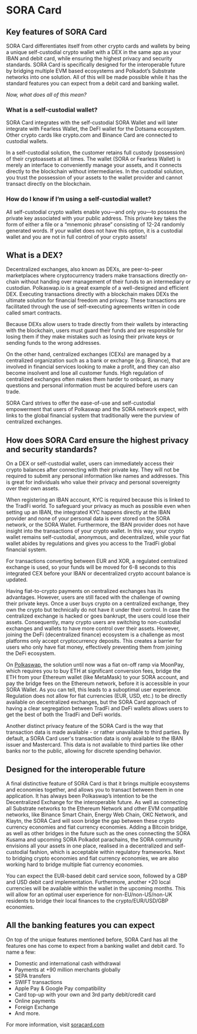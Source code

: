 # SORA Card
## Key features of SORA Card

SORA Card differentiates itself from other crypto cards and wallets by being a unique self-custodial crypto wallet with a DEX in the same app as your IBAN and debit card, while ensuring the highest privacy and security standards. SORA Card is specifically designed for the interoperable future by bridging multiple EVM based ecosystems and Polkadot’s Substrate networks into one solution.
All of this will be made possible while it has the standard features you can expect from a debit card and banking wallet.
 
*Now, what does all of this mean?*

### What is a self-custodial wallet?

SORA Card integrates with the self-custodial SORA Wallet and will later integrate with Fearless Wallet, the DeFI wallet for the Dotsama ecosystem. Other crypto cards like crypto.com and Binance Card are connected to custodial wallets.

In a self-custodial solution, the customer retains full custody (possession) of their cryptoassets at all times. The wallet (SORA or Fearless Wallet) is merely an interface to conveniently manage your assets, and it connects directly to the blockchain without intermediaries. In the custodial solution, you trust the possession of your assets to the wallet provider and cannot transact directly on the blockchain.

### How do I know if I’m using a self-custodial wallet?

All self-custodial crypto wallets enable you—and only you—to possess the private key associated with your public address. This private key takes the form of either a file or a “mnemonic phrase” consisting of 12-24 randomly generated words. If your wallet does not have this option, it is a custodial wallet and you are not in full control of your crypto assets!

## What is a DEX?

Decentralized exchanges, also known as DEXs, are peer-to-peer marketplaces where cryptocurrency traders make transactions directly on-chain without handing over management of their funds to an intermediary or custodian. Polkaswap.io is a great example of a well-designed and efficient DEX. Executing transactions directly with a blockchain makes DEXs the ultimate solution for financial freedom and privacy. These transactions are facilitated through the use of self-executing agreements written in code called smart contracts.

Because DEXs allow users to trade directly from their wallets by interacting with the blockchain, users must guard their funds and are responsible for losing them if they make mistakes such as losing their private keys or sending funds to the wrong addresses.

On the other hand, centralized exchanges (CEXs) are managed by a centralized organization such as a bank or exchange (e.g. Binance), that are involved in financial services looking to make a profit, and they can also become insolvent and lose all customer funds. High regulation of centralized exchanges often makes them harder to onboard, as many questions and personal information must be acquired before users can trade.

SORA Card strives to offer the ease-of-use and self-custodial empowerment that users of Polkaswap and the SORA network expect, with links to the global financial system that traditionally were the purview of centralized exchanges.

## How does SORA Card ensure the highest privacy and security standards?

On a DEX or self-custodial wallet, users can immediately access their crypto balances after connecting with their private key. They will not be required to submit any personal information like names and addresses. This is great for individuals who value their privacy and personal sovereignty over their own assets.

When registering an IBAN account, KYC is required because this is linked to the TradFi world. To safeguard your privacy as much as possible even when setting up an IBAN, the integrated KYC happens directly at the IBAN provider and none of your personal data is ever stored on the SORA network, or the SORA Wallet. Furthermore, the IBAN provider does not have insight into the transactions of your crypto wallet. In this way, your crypto wallet remains self-custodial, anonymous, and decentralized, while your fiat wallet abides by regulations and gives you access to the TradFi global financial system.

For transactions converting between EUR and XOR, a regulated centralized exchange is used, so your funds will be moved for 6-8 seconds to this integrated CEX before your IBAN or decentralized crypto account balance is updated.

Having fiat-to-crypto payments on centralized exchanges has its advantages. However, users are still faced with the challenge of owning their private keys. Once a user buys crypto on a centralized exchange, they own the crypto but technically do not have it under their control. In case the centralized exchange is hacked or goes bankrupt, the users could lose their assets. Consequently, many crypto users are switching to non-custodial exchanges and wallets to have more control over their assets. However, joining the DeFi (decentralized finance) ecosystem is a challenge as most platforms only accept cryptocurrency deposits. This creates a barrier for users who only have fiat money, effectively preventing them from joining the DeFi ecosystem.

On [Polkaswap](https://polkaswap.io/), the solution until now was a fiat on-off ramp via MoonPay, which requires you to buy ETH at significant conversion fees, bridge the ETH from your Ethereum wallet (like MetaMask) to your SORA account, and pay the bridge fees on the Ethereum network, before it is accessible in your SORA Wallet. As you can tell, this leads to a suboptimal user experience. Regulation does not allow for fiat currencies (EUR, USD, etc.) to be directly available on decentralized exchanges, but the SORA Card approach of having a clear segregation between TradFi and DeFi wallets allows users to get the best of both the TradFi and DeFi worlds.

Another distinct privacy feature of the SORA Card is the way that transaction data is made available - or rather unavailable to third parties. By default, a SORA Card user's transaction data is only available to the IBAN issuer and Mastercard. This data is not available to third parties like other banks nor to the public, allowing for discrete spending behavior.

## Designed for the interoperable future

A final distinctive feature of SORA Card is that it brings multiple ecosystems and economies together, and allows you to transact between them in one application. 
It has always been Polkaswap’s intention to be the Decentralized Exchange for the interoperable future.
As well as connecting all Substrate networks to the Ethereum Network and other EVM compatible networks, like Binance Smart Chain, Energy Web Chain, OKC Network, and Klaytn, the SORA Card will soon bridge the gap between these crypto currency economies and fiat currency economies. 
Adding a Bitcoin bridge, as well as other bridges in the future such as the ones connecting the SORA Kusama and upcoming SORA Polkadot parachains, the SORA community envisions all your assets in one place, realised in a decentralized and self-custodial fashion, which is acceptable within regulatory frameworks.
Next to bridging crypto economies and fiat currency economies, we are also working hard to bridge multiple fiat currency economies.

You can expect the EUR-based debit card service soon, followed by a GBP and USD debit card implementation. Furthermore, another +20 local currencies will be available within the wallet in the upcoming months. This will allow for an optimal user experience for non-EU/non-US/non-UK residents to bridge their local finances to the crypto/EUR/USD/GBP economies.

## All the banking features you can expect

On top of the unique features mentioned before, SORA Card has all the features one has come to expect from a banking wallet and debit card.
To name a few:
- Domestic and international cash withdrawal 
- Payments at +90 million merchants globally
- SEPA transfers
- SWIFT transactions
- Apple Pay & Google Pay compatibility 
- Card top-up with your own and 3rd party debit/credit card
- Online payments
- Foreign Exchange
- And more.

For more information, visit [soracard.com](https://soracard.com/)

